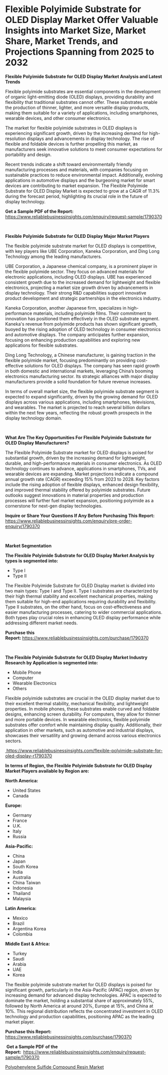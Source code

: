 <p><h1>Flexible Polyimide Substrate for OLED Display Market Offer Valuable Insights into Market Size, Market Share, Market Trends, and Projections Spanning from 2025 to 2032</h1></p><p><strong>Flexible Polyimide Substrate for OLED Display Market Analysis and Latest Trends</strong></p>
<p><p>Flexible polyimide substrates are essential components in the development of organic light-emitting diode (OLED) displays, providing durability and flexibility that traditional substrates cannot offer. These substrates enable the production of thinner, lighter, and more versatile display products, making them suitable for a variety of applications, including smartphones, wearable devices, and other consumer electronics.</p><p>The market for flexible polyimide substrates in OLED displays is experiencing significant growth, driven by the increasing demand for high-resolution displays and advancements in display technology. The rise of flexible and foldable devices is further propelling this market, as manufacturers seek innovative solutions to meet consumer expectations for portability and design.</p><p>Recent trends indicate a shift toward environmentally friendly manufacturing processes and materials, with companies focusing on sustainable practices to reduce environmental impact. Additionally, evolving applications in automotive displays and the burgeoning market for smart devices are contributing to market expansion. The Flexible Polyimide Substrate for OLED Display Market is expected to grow at a CAGR of 11.3% during the forecast period, highlighting its crucial role in the future of display technology.</p></p>
<p><strong>Get a Sample PDF of the Report:&nbsp;</strong> <a href="https://www.reliablebusinessinsights.com/enquiry/request-sample/1790370?utm_campaign=2185&utm_medium=2&utm_source=Github&utm_content=ia&utm_term=03022025&utm_id=flexible-polyimide-substrate-for-oled-display">https://www.reliablebusinessinsights.com/enquiry/request-sample/1790370</a></p>
<p>&nbsp;</p>
<p><strong>Flexible Polyimide Substrate for OLED Display Major Market Players</strong></p>
<p><p>The flexible polyimide substrate market for OLED displays is competitive, with key players like UBE Corporation, Kaneka Corporation, and Ding Long Technology among the leading manufacturers.</p><p>UBE Corporation, a Japanese chemical company, is a prominent player in the flexible polyimide sector. They focus on advanced materials for electronic applications, including OLED displays. UBE has experienced consistent growth due to the increased demand for lightweight and flexible electronics, projecting a market size growth driven by advancements in display technology. Their strong R&D capabilities support innovative product development and strategic partnerships in the electronics industry.</p><p>Kaneka Corporation, another Japanese firm, specializes in high-performance materials, including polyimide films. Their commitment to innovation has positioned them effectively in the OLED substrate segment. Kaneka's revenue from polyimide products has shown significant growth, buoyed by the rising adoption of OLED technology in consumer electronics and automotive displays. The company anticipates further expansion, focusing on enhancing production capabilities and exploring new applications for flexible substrates.</p><p>Ding Long Technology, a Chinese manufacturer, is gaining traction in the flexible polyimide market, focusing predominantly on providing cost-effective solutions for OLED displays. The company has seen rapid growth in both domestic and international markets, leveraging China’s booming electronics manufacturing sector. Its strategic alliances with major display manufacturers provide a solid foundation for future revenue increases.</p><p>In terms of overall market size, the flexible polyimide substrate segment is expected to expand significantly, driven by the growing demand for OLED displays across various applications, including smartphones, televisions, and wearables. The market is projected to reach several billion dollars within the next few years, reflecting the robust growth prospects in the display technology domain.</p></p>
<p>&nbsp;</p>
<p><strong>What Are The Key Opportunities For Flexible Polyimide Substrate for OLED Display Manufacturers?</strong></p>
<p><p>The Flexible Polyimide Substrate market for OLED displays is poised for substantial growth, driven by the increasing demand for lightweight, durable, and high-performance materials in consumer electronics. As OLED technology continues to advance, applications in smartphones, TVs, and wearable devices are expanding. Market projections indicate a compound annual growth rate (CAGR) exceeding 15% from 2023 to 2028. Key factors include the rising adoption of flexible displays, enhanced design flexibility, and improved thermal stability offered by polyimide substrates. Future outlooks suggest innovations in material properties and production processes will further fuel market expansion, positioning polyimide as a cornerstone for next-gen display technologies.</p></p>
<p><strong>Inquire or Share Your Questions If Any Before Purchasing This Report:</strong> <a href="https://www.reliablebusinessinsights.com/enquiry/pre-order-enquiry/1790370?utm_campaign=2185&utm_medium=2&utm_source=Github&utm_content=ia&utm_term=03022025&utm_id=flexible-polyimide-substrate-for-oled-display">https://www.reliablebusinessinsights.com/enquiry/pre-order-enquiry/1790370</a></p>
<p>&nbsp;</p>
<p><strong>Market Segmentation</strong></p>
<p><strong>The Flexible Polyimide Substrate for OLED Display Market Analysis by types is segmented into:</strong></p>
<p><ul><li>Type I</li><li>Type II</li></ul></p>
<p><p>The Flexible Polyimide Substrate for OLED Display market is divided into two main types: Type I and Type II. Type I substrates are characterized by their high thermal stability and excellent mechanical properties, making them suitable for high-end applications requiring durability and flexibility. Type II substrates, on the other hand, focus on cost-effectiveness and easier manufacturing processes, catering to wider commercial applications. Both types play crucial roles in enhancing OLED display performance while addressing different market needs.</p></p>
<p><strong>Purchase this Report:&nbsp;</strong><a href="https://www.reliablebusinessinsights.com/purchase/1790370?utm_campaign=2185&utm_medium=2&utm_source=Github&utm_content=ia&utm_term=03022025&utm_id=flexible-polyimide-substrate-for-oled-display">https://www.reliablebusinessinsights.com/purchase/1790370</a></p>
<p>&nbsp;</p>
<p><strong>The Flexible Polyimide Substrate for OLED Display Market Industry Research by Application is segmented into:</strong></p>
<p><ul><li>Mobile Phone</li><li>Computer</li><li>Wearable Electronics</li><li>Others</li></ul></p>
<p><p>Flexible polyimide substrates are crucial in the OLED display market due to their excellent thermal stability, mechanical flexibility, and lightweight properties. In mobile phones, these substrates enable curved and foldable designs, enhancing screen durability. For computers, they allow for thinner and more portable devices. In wearable electronics, flexible polyimide substrates offer comfort while maintaining display quality. Additionally, their application in other markets, such as automotive and industrial displays, showcases their versatility and growing demand across various electronics sectors.</p></p>
<p><a href="https://www.reliablebusinessinsights.com/flexible-polyimide-substrate-for-oled-display-r1790370?utm_campaign=2185&utm_medium=2&utm_source=Github&utm_content=ia&utm_term=03022025&utm_id=flexible-polyimide-substrate-for-oled-display">&nbsp;https://www.reliablebusinessinsights.com/flexible-polyimide-substrate-for-oled-display-r1790370</a></p>
<p><strong>In terms of Region, the Flexible Polyimide Substrate for OLED Display Market Players available by Region are:</strong></p>
<p>
    <p> <strong> North America: </strong>
        <ul>
            <li>United States</li>
            <li>Canada</li>
        </ul>
        </p> 
    <p> <strong> Europe: </strong>
        <ul>
            <li>Germany</li>
            <li>France</li>
            <li>U.K.</li>
            <li>Italy</li>
            <li>Russia</li>
        </ul>
        </p> 
    <p> <strong> Asia-Pacific: </strong>
        <ul>
            <li>China</li>
            <li>Japan</li>
            <li>South Korea</li>
            <li>India</li>
            <li>Australia</li>
            <li>China Taiwan</li>
            <li>Indonesia</li>
            <li>Thailand</li>
            <li>Malaysia</li>
        </ul>
        </p> 
    <p> <strong> Latin America: </strong>
        <ul>
            <li>Mexico</li>
            <li>Brazil</li>
            <li>Argentina Korea</li>
            <li>Colombia</li>
        </ul>
        </p> 
    <p> <strong> Middle East & Africa: </strong>
        <ul>
            <li>Turkey</li>
            <li>Saudi</li>
            <li>Arabia</li>
            <li>UAE</li>
            <li>Korea</li>
        </ul>
    </p>
    </p>
<p><p>The flexible polyimide substrate market for OLED displays is poised for significant growth, particularly in the Asia-Pacific (APAC) region, driven by increasing demand for advanced display technologies. APAC is expected to dominate the market, holding a substantial share of approximately 55%, followed by North America at around 20%, Europe at 15%, and China at 10%. This regional distribution reflects the concentrated investment in OLED technology and production capabilities, positioning APAC as the leading market player.</p></p>
<p><strong>Purchase this Report: </strong><a href="https://www.reliablebusinessinsights.com/purchase/1790370?utm_campaign=2185&utm_medium=2&utm_source=Github&utm_content=ia&utm_term=03022025&utm_id=flexible-polyimide-substrate-for-oled-display">https://www.reliablebusinessinsights.com/purchase/1790370</a></p>
<p>&nbsp;<strong>Get a Sample PDF of the Report:&nbsp;&nbsp;</strong><a href="https://www.reliablebusinessinsights.com/enquiry/request-sample/1790370?utm_campaign=2185&utm_medium=2&utm_source=Github&utm_content=ia&utm_term=03022025&utm_id=flexible-polyimide-substrate-for-oled-display">https://www.reliablebusinessinsights.com/enquiry/request-sample/1790370</a></p>
<p><strong></strong></p>
<p><p><a href="https://github.com/dmitriyvo6rog/Market-Research-Report-List-1/blob/main/polyphenylene-sulfide-compound-resin-market.md?utm_campaign=2185&utm_medium=2&utm_source=Github&utm_content=ia&utm_term=03022025&utm_id=flexible-polyimide-substrate-for-oled-display">Polyphenylene Sulfide Compound Resin Market</a></p></p>